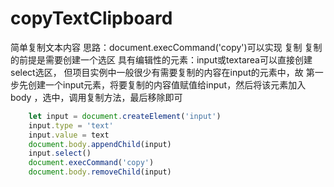 # copyTextClipboard
简单复制文本内容
思路：document.execCommand('copy')可以实现 复制
复制的前提是需要创建一个选区
具有编辑性的元素：input或textarea可以直接创建select选区，
但项目实例中一般很少有需要复制的内容在input的元素中，故
第一步先创建一个input元素，将要复制的内容值赋值给input，然后将该元素加入body
，选中，调用复制方法，最后移除即可
```javascript
    let input = document.createElement('input')
    input.type = 'text'
    input.value = text
    document.body.appendChild(input)
    input.select()
    document.execCommand('copy')
    document.body.removeChild(input)
```
